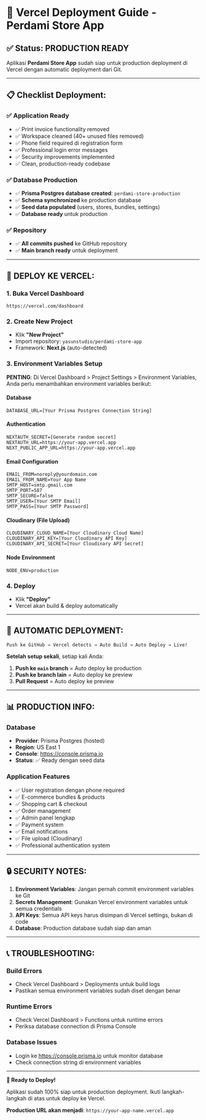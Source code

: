 # 🚀 Vercel Deployment Guide - Perdami Store App

## ✅ Status: PRODUCTION READY

Aplikasi **Perdami Store App** sudah siap untuk production deployment di Vercel dengan automatic deployment dari Git.

---

## 📋 Checklist Deployment:

### ✅ **Application Ready**
- ✅ Print invoice functionality removed
- ✅ Workspace cleaned (40+ unused files removed) 
- ✅ Phone field required di registration form
- ✅ Professional login error messages
- ✅ Security improvements implemented
- ✅ Clean, production-ready codebase

### ✅ **Database Production**
- ✅ **Prisma Postgres database created**: `perdami-store-production`
- ✅ **Schema synchronized** ke production database
- ✅ **Seed data populated** (users, stores, bundles, settings)
- ✅ **Database ready** untuk production

### ✅ **Repository**
- ✅ **All commits pushed** ke GitHub repository
- ✅ **Main branch ready** untuk deployment

---

## 🚀 DEPLOY KE VERCEL:

### **1. Buka Vercel Dashboard**
```
https://vercel.com/dashboard
```

### **2. Create New Project**
- Klik **"New Project"**
- Import repository: `yasunstudio/perdami-store-app`
- Framework: **Next.js** (auto-detected)

### **3. Environment Variables Setup**

**PENTING**: Di Vercel Dashboard > Project Settings > Environment Variables, Anda perlu menambahkan environment variables berikut:

#### **Database**
```
DATABASE_URL=[Your Prisma Postgres Connection String]
```

#### **Authentication**
```
NEXTAUTH_SECRET=[Generate random secret]
NEXTAUTH_URL=https://your-app.vercel.app
NEXT_PUBLIC_APP_URL=https://your-app.vercel.app
```

#### **Email Configuration**
```
EMAIL_FROM=noreply@yourdomain.com
EMAIL_FROM_NAME=Your App Name
SMTP_HOST=smtp.gmail.com
SMTP_PORT=587
SMTP_SECURE=false
SMTP_USER=[Your SMTP Email]
SMTP_PASS=[Your SMTP Password]
```

#### **Cloudinary (File Upload)**
```
CLOUDINARY_CLOUD_NAME=[Your Cloudinary Cloud Name]
CLOUDINARY_API_KEY=[Your Cloudinary API Key]
CLOUDINARY_API_SECRET=[Your Cloudinary API Secret]
```

#### **Node Environment**
```
NODE_ENV=production
```

### **4. Deploy**
- Klik **"Deploy"**
- Vercel akan build & deploy automatically

---

## 🔄 AUTOMATIC DEPLOYMENT:

```
Push ke GitHub → Vercel detects → Auto Build → Auto Deploy → Live!
```

**Setelah setup sekali**, setiap kali Anda:
1. **Push ke `main` branch** = Auto deploy ke production
2. **Push ke branch lain** = Auto deploy ke preview
3. **Pull Request** = Auto deploy ke preview

---

## 📊 PRODUCTION INFO:

### **Database**
- **Provider**: Prisma Postgres (hosted)
- **Region**: US East 1
- **Console**: https://console.prisma.io
- **Status**: ✅ Ready dengan seed data

### **Application Features**
- ✅ User registration dengan phone required
- ✅ E-commerce bundles & products
- ✅ Shopping cart & checkout
- ✅ Order management
- ✅ Admin panel lengkap
- ✅ Payment system
- ✅ Email notifications
- ✅ File upload (Cloudinary)
- ✅ Professional authentication system

---

## 🔒 SECURITY NOTES:

1. **Environment Variables**: Jangan pernah commit environment variables ke Git
2. **Secrets Management**: Gunakan Vercel environment variables untuk semua credentials
3. **API Keys**: Semua API keys harus disimpan di Vercel settings, bukan di code
4. **Database**: Production database sudah siap dan aman

---

## 📞 TROUBLESHOOTING:

### **Build Errors**
- Check Vercel Dashboard > Deployments untuk build logs
- Pastikan semua environment variables sudah diset dengan benar

### **Runtime Errors**
- Check Vercel Dashboard > Functions untuk runtime errors
- Periksa database connection di Prisma Console

### **Database Issues**
- Login ke https://console.prisma.io untuk monitor database
- Check connection string di environment variables

---

**🎯 Ready to Deploy!**

Aplikasi sudah 100% siap untuk production deployment. Ikuti langkah-langkah di atas untuk deploy ke Vercel.

**Production URL akan menjadi**: `https://your-app-name.vercel.app`
